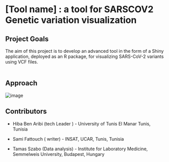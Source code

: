 # [Tool name] : a tool for SARSCOV2 Genetic variation visualization

## Project Goals
The aim of this project is to develop an advanced tool in the form of a Shiny application, deployed as an R package, for visualizing SARS-CoV-2 variants using VCF files.
<br><br>
## Approach
  
![image](https://github.com/NCBI-Codeathons/vcf-4-population-genomics-team-aribi-fattouch/assets/73958439/bccd4bcc-d232-4436-8576-eb5b8662993b)



## Contributors

- Hiba Ben Aribi (tech Leader ) - University of Tunis El Manar Tunis, Tunisia


- Sami Fattouch ( writer) - INSAT, UCAR, Tunis, Tunisia


- Tamas Szabo (Data analysis) - Institute for Laboratory Medicine, Semmelweis University, Budapest, Hungary

